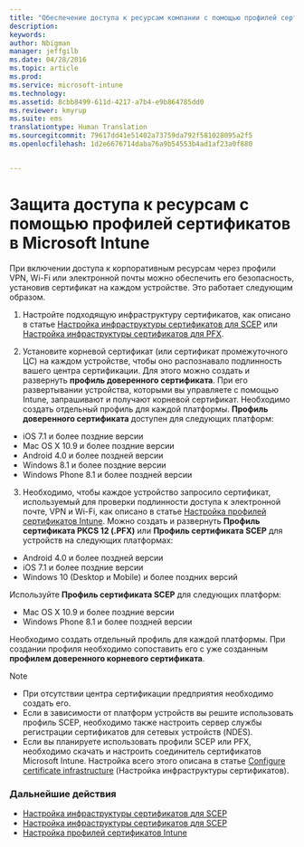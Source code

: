 ```yaml
---
title: "Обеспечение доступа к ресурсам компании с помощью профилей сертификатов | Microsoft Intune"
description: 
keywords: 
author: Nbigman
manager: jeffgilb
ms.date: 04/28/2016
ms.topic: article
ms.prod: 
ms.service: microsoft-intune
ms.technology: 
ms.assetid: 8cbb8499-611d-4217-a7b4-e9b864785dd0
ms.reviewer: kmyrup
ms.suite: ems
translationtype: Human Translation
ms.sourcegitcommit: 79617dd41e51402a73759da792f581028095a2f5
ms.openlocfilehash: 1d2e6676714daba76a9b54553b4ad1af23a0f880


---
```


# Защита доступа к ресурсам с помощью профилей сертификатов в Microsoft Intune
При включении доступа к корпоративным ресурсам через профили VPN, Wi-Fi или электронной почты можно обеспечить его безопасность, установив сертификат на каждом устройстве. Это работает следующим образом.

1. Настройте подходящую инфраструктуру сертификатов, как описано в статье [Настройка инфраструктуры сертификатов для SCEP](configure-certificate-infrastructure-for-scep.md) или [Настройка инфраструктуры сертификатов для PFX](configure-certificate-infrastructure-for-pfx.md).

2. Установите корневой сертификат (или сертификат промежуточного ЦС) на каждом устройстве, чтобы оно распознавало подлинность вашего центра сертификации. Для этого можно создать и развернуть **профиль доверенного сертификата**. При его развертывании устройства, которыми вы управляете с помощью Intune, запрашивают и получают корневой сертификат. Необходимо создать отдельный профиль для каждой платформы. **Профиль доверенного сертификата** доступен для следующих платформ:
 -  iOS 7.1 и более поздние версии
 -  Mac OS X 10.9 и более поздние версии
 -  Android 4.0 и более поздней версии
 -  Windows 8.1 и более поздние версии
 -  Windows Phone 8.1 и более поздней версии

3. Необходимо, чтобы каждое устройство запросило сертификат, используемый для проверки подлинности доступа к электронной почте, VPN и Wi-Fi, как описано в статье [Настройка профилей сертификатов Intune](configure-intune-certificate-profiles.md). Можно создать и развернуть **Профиль сертификата PKCS 12 (.PFX)** или **Профиль сертификата SCEP** для устройств на следующих платформах:

-  Android 4.0 и более поздней версии
-  iOS 7.1 и более поздние версии
-  Windows 10 (Desktop и Mobile) и более поздних версий

Используйте **Профиль сертификата SCEP** для следующих платформ:
-   Mac OS X 10.9 и более поздние версии
-   Windows Phone 8.1 и более поздней версии

Необходимо создать отдельный профиль для каждой платформы. При создании профиля необходимо сопоставить его с уже созданным **профилем доверенного корневого сертификата**.

> [!NOTE]           
> -    При отсутствии центра сертификации предприятия необходимо создать его.
>- Если в зависимости от платформ устройств вы решите использовать профиль SCEP, необходимо также настроить сервер службы регистрации сертификатов для сетевых устройств (NDES).
>-  Если вы планируете использовать профили SCEP или PFX, необходимо скачать и настроить соединитель сертификатов Microsoft Intune.
> Настройка всего этого описана в статье [Configure certificate infrastructure](configure-certificate-infrastructure.md) (Настройка инфраструктуры сертификатов).

### Дальнейшие действия
- [Настройка инфраструктуры сертификатов для SCEP](configure-certificate-infrastructure-for-scep.md)
- [Настройка инфраструктуры сертификатов для SCEP](configure-certificate-infrastructure-for-pfx.md)
- [Настройка профилей сертификатов Intune](configure-intune-certificate-profiles.md)



<!--HONumber=Jul16_HO1-->


